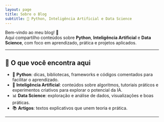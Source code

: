```yaml
---
layout: page
title: Sobre o Blog
subtitle: 🧠 Python, Inteligência Artificial e Data Science
---
```


Bem-vindo ao meu blog! 🚀  
Aqui compartilho conteúdos sobre **Python**, **Inteligência Artificial** e **Data Science**, com foco em aprendizado, prática e projetos aplicados.  

---

## 📌 O que você encontra aqui  
- 🐍 **Python**: dicas, bibliotecas, frameworks e códigos comentados para facilitar o aprendizado. 
- 🤖 **Inteligência Artificial**: conteúdos sobre algoritmos, tutoriais práticos e experimentos criativos para explorar o potencial da IA.
- 📊 **Data Science**: exploração e análise de dados, visualizações e boas práticas.
- 📚 **Artigos**: textos explicativos que unem teoria e prática.  

---
